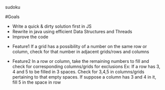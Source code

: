 sudoku

#Goals

- Write a quick & dirty solution first in JS
- Rewrite in java using efficient Data Structures and Threads
- Improve the code

* Feature1
  If a grid has a possibility of a number on the same row or column, check for that number in adjacent grids/rows and columns

* Feature2
  In a row or column, take the remaining numbers to fill and check for corresponding columns/grids for exclusions
  Ex: If a row has 3, 4 and 5 to be filled in 3 spaces. Check for 3,4,5 in columns/grids pertaining to that empty spaces. If suppose a column has 3 and 4 in it, fill 5 in the space in row
